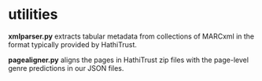 utilities
=========

**xmlparser.py** extracts tabular metadata from collections of MARCxml in the format typically provided by HathiTrust.

**pagealigner.py** aligns the pages in HathiTrust zip files with the page-level genre predictions in our JSON files.


